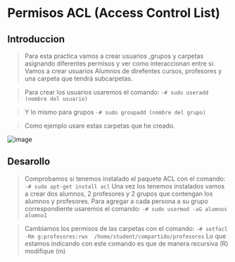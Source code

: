 # Permisos ACL (Access Control List)
## Introduccion
>Para esta practica vamos a crear usuarios ,grupos y carpetas asignando diferentes permisos y ver como interaccionan entre si. Vamos a crear usuarios Alumnos de direfentes cursos, profesores y una carpeta que tendrá subcarpetas.

>Para crear los usuarios usaremos el comando:
```-# sudo useradd (nombre del usuario)```

>Y lo mismo para grupos
```-# sudo groupadd (nombre del grupo)```

>Como ejemplo usare estas carpetas que he creado.

![image](https://github.com/MitkoNachkov/MitkoNachkov.github.io/assets/145337541/e8eadb4d-7fea-4128-bbf2-de5698846fb2)

## Desarollo
>Comprobamos si tenemos instalado el paquete ACL con el comando:
```-# sudo apt-get install acl```
>Una vez los tenemos instalados vamos a crear dos alumnos, 2 profesores y 2 grupos que contengan los alumnos y profesores.
>Para agregar a cada persona a su grupo correspondiente usaremos el comando:
```-# sudo usermod -aG alumnos alumno1```

>Cambiamos los permisos de las carpetas con el comando:
```-# setfacl -Rm g:profesores:rwx  /home/student/compartido/profesores```
>Lo que estamos indicando con este comando es que de manera recursiva (R) modifique (m)


